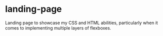 # landing-page

Landing page to showcase my CSS and HTML abilities, particularly when it comes to implementing multiple layers of flexboxes. 